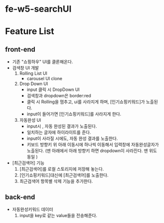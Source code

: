 # fe-w5-searchUI

# Feature List

## front-end

- 기존 "쇼핑하우" UI를 클론해온다.
- 검색창 UI 개발
  1. Rolling List UI
     - carousel UI clone
  2. Drop Down UI
     - input 클릭 시 DropDown UI
     - 검색창과 dropdown은 border:red
     - 클릭 시 Rolling을 멈추고, ui를 사라지게 하며, [인기쇼핑키워드]가 노출된다.
     - input이 들어가면 [인기쇼핑키워드]를 사라지게 한다.
  3. 자동완성 UI
     - input시 , 자동 완성된 결과가 노출된다.
     - 일치하는 글자에 하이라이트를 준다.
     - input이 사라질 시에도, 자동 완성 결과를 노출한다.
     - 키보드 방향키 위 아래 이동시에 하나씩 이동해서 입력창에 자동완성글자가 노출된다.
       (맨 아래에서 아래 방향키 하면 dropdown이 사라진다. 맨 위도 동일 )
- [최근검색어] 기능
  1. [최근검색어]를 로컬 스토리지에 저장해 놓는다.
  2. [인기쇼핑키워드]대신에 [최근검색어]를 노출한다.
  3. 최근검색어 항목별 삭제 기능을 추가한다.

## back-end

- 자동완성키워드 데이터
  1. input을 key로 같는 value들을 전송해준다.

